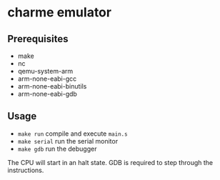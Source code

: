 # charme emulator

## Prerequisites

* make
* nc
* qemu-system-arm
* arm-none-eabi-gcc
* arm-none-eabi-binutils
* arm-none-eabi-gdb

## Usage

* `make run` compile and execute `main.s`
* `make serial` run the serial monitor
* `make gdb` run the debugger

The CPU will start in an halt state. GDB is required to step through
the instructions.
